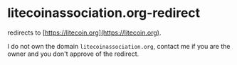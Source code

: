 litecoinassociation.org-redirect
================================

redirects to [https://litecoin.org](https://litecoin.org).

I do not own the domain `litecoinassociation.org`, contact
me if you are the owner and you don\'t approve of the redirect.
